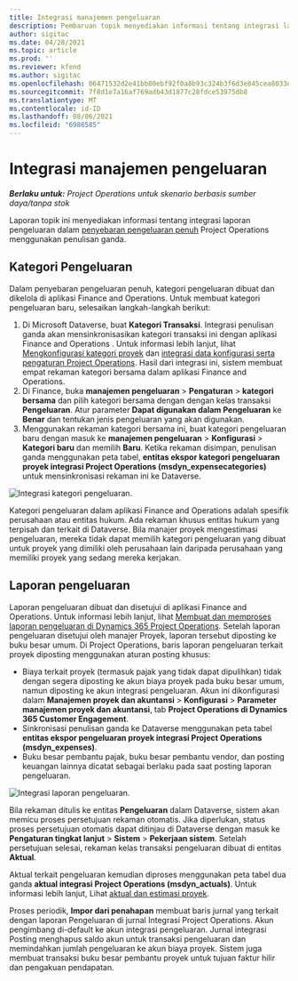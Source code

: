 ```yaml
---
title: Integrasi manajemen pengeluaran
description: Pembaruan topik menyediakan informasi tentang integrasi laporan pengeluaran di Project Operations menggunakan penulisan ganda.
author: sigitac
ms.date: 04/28/2021
ms.topic: article
ms.prod: ''
ms.reviewer: kfend
ms.author: sigitac
ms.openlocfilehash: 06471532d2e41bb80ebf92f0a8b93c324b3f6d3e845cea8033d85d291ea237eb
ms.sourcegitcommit: 7f8d1e7a16af769adb43d1877c28fdce53975db8
ms.translationtype: MT
ms.contentlocale: id-ID
ms.lasthandoff: 08/06/2021
ms.locfileid: "6986585"
---
```

# <a name="expense-management-integration"></a>Integrasi manajemen pengeluaran

_**Berlaku untuk:** Project Operations untuk skenario berbasis sumber daya/tanpa stok_

Laporan topik ini menyediakan informasi tentang integrasi laporan pengeluaran dalam [penyebaran pengeluaran penuh](../expense/expense-overview.md) Project Operations menggunakan penulisan ganda.

## <a name="expense-categories"></a>Kategori Pengeluaran

Dalam penyebaran pengeluaran penuh, kategori pengeluaran dibuat dan dikelola di aplikasi Finance and Operations. Untuk membuat kategori pengeluaran baru, selesaikan langkah-langkah berikut:

1. Di Microsoft Dataverse, buat **Kategori Transaksi**. Integrasi penulisan ganda akan mensinkronisasikan kategori transaksi ini dengan aplikasi Finance and Operations . Untuk informasi lebih lanjut, lihat [Mengkonfigurasi kategori proyek](/dynamics365/project-operations/project-accounting/configure-project-categories) dan [integrasi data konfigurasi serta pengaturan Project Operations](resource-dual-write-setup-integration.md). Hasil dari integrasi ini, sistem membuat empat rekaman kategori bersama dalam aplikasi Finance and Operations.
2. Di Finance, buka **manajemen pengeluaran** > **Pengaturan** > **kategori bersama** dan pilih kategori bersama dengan dengan kelas transaksi **Pengeluaran**. Atur parameter **Dapat digunakan dalam Pengeluaran** ke **Benar** dan tentukan jenis pengeluaran yang akan digunakan.
3. Menggunakan rekaman kategori bersama ini, buat kategori pengeluaran baru dengan masuk ke **manajemen pengeluaran** > **Konfigurasi** > **Kategori baru** dan memilih **Baru**. Ketika rekaman disimpan, penulisan ganda menggunakan peta tabel, **entitas ekspor kategori pengeluaran proyek integrasi Project Operations (msdyn\_expensecategories)** untuk mensinkronisasi rekaman ini ke Dataverse.

  ![Integrasi kategori pengeluaran.](./media/DW6ExpenseCategories.png)

Kategori pengeluaran dalam aplikasi Finance and Operations adalah spesifik perusahaan atau entitas hukum. Ada rekaman khusus entitas hukum yang terpisah dan terkait di Dataverse. Bila manajer proyek mengestimasi pengeluaran, mereka tidak dapat memilih kategori pengeluaran yang dibuat untuk proyek yang dimiliki oleh perusahaan lain daripada perusahaan yang memiliki proyek yang sedang mereka kerjakan. 

## <a name="expense-reports"></a>Laporan pengeluaran

Laporan pengeluaran dibuat dan disetujui di aplikasi Finance and Operations. Untuk informasi lebih lanjut, lihat [Membuat dan memproses laporan pengeluaran di Dynamics 365 Project Operations](/learn/modules/create-process-expense-reports/). Setelah laporan pengeluaran disetujui oleh manajer Proyek, laporan tersebut diposting ke buku besar umum. Di Project Operations, baris laporan pengeluaran terkait proyek diposting menggunakan aturan posting khusus:

  - Biaya terkait proyek (termasuk pajak yang tidak dapat dipulihkan) tidak dengan segera diposting ke akun biaya proyek pada buku besar umum, namun diposting ke akun integrasi pengeluaran. Akun ini dikonfigurasi dalam **Manajemen proyek dan akuntansi** > **Konfigurasi** > **Parameter manajemen proyek dan akuntansi**, tab **Project Operations di Dynamics 365 Customer Engagement**.
  - Sinkronisasi penulisan ganda ke Dataverse menggunakan peta tabel **entitas ekspor pengeluaran proyek integrasi Project Operations (msdyn\_expenses)**.
  - Buku besar pembantu pajak, buku besar pembantu vendor, dan posting keuangan lainnya dicatat sebagai berlaku pada saat posting laporan pengeluaran.

  ![Integrasi laporan pengeluaran.](./media/DW6ExpenseReports.png)

Bila rekaman ditulis ke entitas **Pengeluaran** dalam Dataverse, sistem akan memicu proses persetujuan rekaman otomatis. Jika diperlukan, status proses persetujuan otomatis dapat ditinjau di Dataverse dengan masuk ke **Pengaturan tingkat lanjut** > **Sistem** > **Pekerjaan sistem**. Setelah persetujuan selesai, rekaman kelas transaksi pengeluaran dibuat di entitas **Aktual**.

Aktual terkait pengeluaran kemudian diproses menggunakan peta tabel dua ganda **aktual integrasi Project Operations (msdyn\_actuals)**. Untuk informasi lebih lanjut, Lihat [aktual dan estimasi proyek](resource-dual-write-estimates-actuals.md).

Proses periodik, **Impor dari penahapan** membuat baris jurnal yang terkait dengan laporan Pengeluaran di jurnal Integrasi Project Operations. Akun pengimbang di-default ke akun integrasi pengeluaran. Jurnal integrasi Posting menghapus saldo akun untuk transaksi pengeluaran dan memindahkan jumlah pengeluaran ke akun biaya proyek. Sistem juga membuat transaksi buku besar pembantu proyek untuk tujuan faktur hilir dan pengakuan pendapatan.
